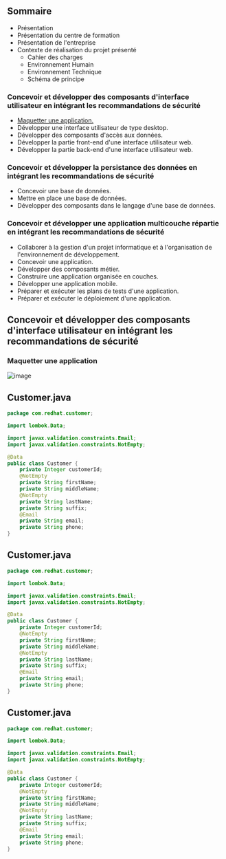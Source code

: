## Sommaire

* Présentation 
* Présentation du centre de formation
* Présentation de l'entreprise
* Contexte de réalisation du projet présenté
    * Cahier des charges
    * Environnement Humain
    * Environnement Technique
    * Schéma de principe


### Concevoir et développer des composants d'interface utilisateur en intégrant les recommandations de sécurité

* [Maquetter une application.](#maq)
* Développer une interface utilisateur de type desktop.
* Développer des composants d'accès aux données.
* Développer la partie front-end d'une interface utilisateur web.
* Développer la partie back-end d'une interface utilisateur web.

### Concevoir et développer la persistance des données en intégrant les recommandations de sécurité

* Concevoir une base de données.
* Mettre en place une base de données.
* Développer des composants dans le langage d'une base de données.

### Concevoir et développer une application multicouche répartie en intégrant les recommandations de sécurité

* Collaborer à la gestion d'un projet informatique et à l'organisation de l'environnement de développement.
* Concevoir une application.
* Développer des composants métier.
* Construire une application organisée en couches.
* Développer une application mobile.
* Préparer et exécuter les plans de tests d'une application.
* Préparer et exécuter le déploiement d'une application.

## Concevoir et développer des composants d'interface utilisateur en intégrant les recommandations de sécurité
<a name="maq"></a>
### Maquetter une application
![image](https://user-images.githubusercontent.com/67165182/208379411-da58b4ae-4ebf-4918-a80e-540a84c8c5a1.png)
## Customer.java

```java
package com.redhat.customer;

import lombok.Data;

import javax.validation.constraints.Email;
import javax.validation.constraints.NotEmpty;

@Data
public class Customer {
    private Integer customerId;
    @NotEmpty
    private String firstName;
    private String middleName;
    @NotEmpty
    private String lastName;
    private String suffix;
    @Email
    private String email;
    private String phone;
}
```
## Customer.java

```java
package com.redhat.customer;

import lombok.Data;

import javax.validation.constraints.Email;
import javax.validation.constraints.NotEmpty;

@Data
public class Customer {
    private Integer customerId;
    @NotEmpty
    private String firstName;
    private String middleName;
    @NotEmpty
    private String lastName;
    private String suffix;
    @Email
    private String email;
    private String phone;
}
```
## Customer.java

```java
package com.redhat.customer;

import lombok.Data;

import javax.validation.constraints.Email;
import javax.validation.constraints.NotEmpty;

@Data
public class Customer {
    private Integer customerId;
    @NotEmpty
    private String firstName;
    private String middleName;
    @NotEmpty
    private String lastName;
    private String suffix;
    @Email
    private String email;
    private String phone;
}
```
